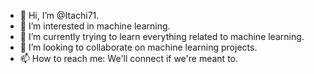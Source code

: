 - 👋 Hi, I’m @Itachi71.
- 👀 I’m interested in machine learning.
- 🌱 I’m currently trying to learn everything related to machine learning.
- 💞️ I’m looking to collaborate on machine learning projects.
- 📫 How to reach me: We'll connect if we're meant to.

<!---
Itachi71/Itachi71 is a ✨ special ✨ repository because its `README.md` (this file) appears on your GitHub profile.
You can click the Preview link to take a look at your changes.
--->
